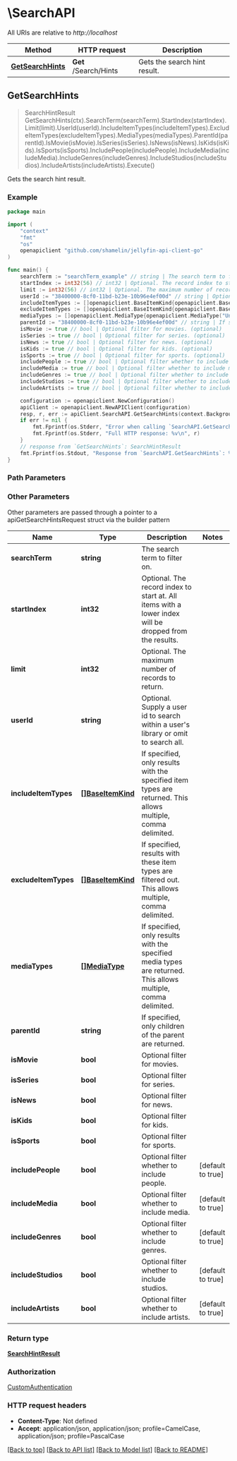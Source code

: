 # \SearchAPI

All URIs are relative to *http://localhost*

Method | HTTP request | Description
------------- | ------------- | -------------
[**GetSearchHints**](SearchAPI.md#GetSearchHints) | **Get** /Search/Hints | Gets the search hint result.



## GetSearchHints

> SearchHintResult GetSearchHints(ctx).SearchTerm(searchTerm).StartIndex(startIndex).Limit(limit).UserId(userId).IncludeItemTypes(includeItemTypes).ExcludeItemTypes(excludeItemTypes).MediaTypes(mediaTypes).ParentId(parentId).IsMovie(isMovie).IsSeries(isSeries).IsNews(isNews).IsKids(isKids).IsSports(isSports).IncludePeople(includePeople).IncludeMedia(includeMedia).IncludeGenres(includeGenres).IncludeStudios(includeStudios).IncludeArtists(includeArtists).Execute()

Gets the search hint result.

### Example

```go
package main

import (
	"context"
	"fmt"
	"os"
	openapiclient "github.com/shamelin/jellyfin-api-client-go"
)

func main() {
	searchTerm := "searchTerm_example" // string | The search term to filter on.
	startIndex := int32(56) // int32 | Optional. The record index to start at. All items with a lower index will be dropped from the results. (optional)
	limit := int32(56) // int32 | Optional. The maximum number of records to return. (optional)
	userId := "38400000-8cf0-11bd-b23e-10b96e4ef00d" // string | Optional. Supply a user id to search within a user's library or omit to search all. (optional)
	includeItemTypes := []openapiclient.BaseItemKind{openapiclient.BaseItemKind("AggregateFolder")} // []BaseItemKind | If specified, only results with the specified item types are returned. This allows multiple, comma delimited. (optional)
	excludeItemTypes := []openapiclient.BaseItemKind{openapiclient.BaseItemKind("AggregateFolder")} // []BaseItemKind | If specified, results with these item types are filtered out. This allows multiple, comma delimited. (optional)
	mediaTypes := []openapiclient.MediaType{openapiclient.MediaType("Unknown")} // []MediaType | If specified, only results with the specified media types are returned. This allows multiple, comma delimited. (optional)
	parentId := "38400000-8cf0-11bd-b23e-10b96e4ef00d" // string | If specified, only children of the parent are returned. (optional)
	isMovie := true // bool | Optional filter for movies. (optional)
	isSeries := true // bool | Optional filter for series. (optional)
	isNews := true // bool | Optional filter for news. (optional)
	isKids := true // bool | Optional filter for kids. (optional)
	isSports := true // bool | Optional filter for sports. (optional)
	includePeople := true // bool | Optional filter whether to include people. (optional) (default to true)
	includeMedia := true // bool | Optional filter whether to include media. (optional) (default to true)
	includeGenres := true // bool | Optional filter whether to include genres. (optional) (default to true)
	includeStudios := true // bool | Optional filter whether to include studios. (optional) (default to true)
	includeArtists := true // bool | Optional filter whether to include artists. (optional) (default to true)

	configuration := openapiclient.NewConfiguration()
	apiClient := openapiclient.NewAPIClient(configuration)
	resp, r, err := apiClient.SearchAPI.GetSearchHints(context.Background()).SearchTerm(searchTerm).StartIndex(startIndex).Limit(limit).UserId(userId).IncludeItemTypes(includeItemTypes).ExcludeItemTypes(excludeItemTypes).MediaTypes(mediaTypes).ParentId(parentId).IsMovie(isMovie).IsSeries(isSeries).IsNews(isNews).IsKids(isKids).IsSports(isSports).IncludePeople(includePeople).IncludeMedia(includeMedia).IncludeGenres(includeGenres).IncludeStudios(includeStudios).IncludeArtists(includeArtists).Execute()
	if err != nil {
		fmt.Fprintf(os.Stderr, "Error when calling `SearchAPI.GetSearchHints``: %v\n", err)
		fmt.Fprintf(os.Stderr, "Full HTTP response: %v\n", r)
	}
	// response from `GetSearchHints`: SearchHintResult
	fmt.Fprintf(os.Stdout, "Response from `SearchAPI.GetSearchHints`: %v\n", resp)
}
```

### Path Parameters



### Other Parameters

Other parameters are passed through a pointer to a apiGetSearchHintsRequest struct via the builder pattern


Name | Type | Description  | Notes
------------- | ------------- | ------------- | -------------
 **searchTerm** | **string** | The search term to filter on. | 
 **startIndex** | **int32** | Optional. The record index to start at. All items with a lower index will be dropped from the results. | 
 **limit** | **int32** | Optional. The maximum number of records to return. | 
 **userId** | **string** | Optional. Supply a user id to search within a user&#39;s library or omit to search all. | 
 **includeItemTypes** | [**[]BaseItemKind**](BaseItemKind.md) | If specified, only results with the specified item types are returned. This allows multiple, comma delimited. | 
 **excludeItemTypes** | [**[]BaseItemKind**](BaseItemKind.md) | If specified, results with these item types are filtered out. This allows multiple, comma delimited. | 
 **mediaTypes** | [**[]MediaType**](MediaType.md) | If specified, only results with the specified media types are returned. This allows multiple, comma delimited. | 
 **parentId** | **string** | If specified, only children of the parent are returned. | 
 **isMovie** | **bool** | Optional filter for movies. | 
 **isSeries** | **bool** | Optional filter for series. | 
 **isNews** | **bool** | Optional filter for news. | 
 **isKids** | **bool** | Optional filter for kids. | 
 **isSports** | **bool** | Optional filter for sports. | 
 **includePeople** | **bool** | Optional filter whether to include people. | [default to true]
 **includeMedia** | **bool** | Optional filter whether to include media. | [default to true]
 **includeGenres** | **bool** | Optional filter whether to include genres. | [default to true]
 **includeStudios** | **bool** | Optional filter whether to include studios. | [default to true]
 **includeArtists** | **bool** | Optional filter whether to include artists. | [default to true]

### Return type

[**SearchHintResult**](SearchHintResult.md)

### Authorization

[CustomAuthentication](../README.md#CustomAuthentication)

### HTTP request headers

- **Content-Type**: Not defined
- **Accept**: application/json, application/json; profile=CamelCase, application/json; profile=PascalCase

[[Back to top]](#) [[Back to API list]](../README.md#documentation-for-api-endpoints)
[[Back to Model list]](../README.md#documentation-for-models)
[[Back to README]](../README.md)


